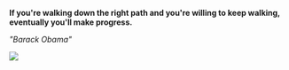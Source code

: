 **If you're walking down the right path and you're willing to keep walking, eventually you'll make progress.**

*"Barack Obama"*

![](https://api.nosense.lol/ghvc/?username=cdfrm)